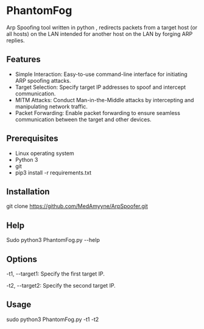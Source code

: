 # PhantomFog

Arp Spoofing tool written in python , redirects packets from a target host (or all hosts) on the LAN intended for another host on the LAN by forging ARP replies.

## Features
- Simple Interaction: Easy-to-use command-line interface for initiating ARP spoofing attacks.
- Target Selection: Specify target IP addresses to spoof and intercept communication.
- MITM Attacks: Conduct Man-in-the-Middle attacks by intercepting and manipulating network traffic.
- Packet Forwarding: Enable packet forwarding to ensure seamless communication between the target and other devices.

## Prerequisites

- Linux operating system
- Python 3
- git
- pip3 install -r requirements.txt

## Installation

git clone https://github.com/MedAmyyne/ArpSpoofer.git

## Help

Sudo python3 PhantomFog.py --help

## Options

-t1, --target1: Specify the first target IP.

-t2, --target2: Specify the second target IP.

## Usage

sudo python3 PhantomFog.py -t1 <first target> -t2 <second target>





